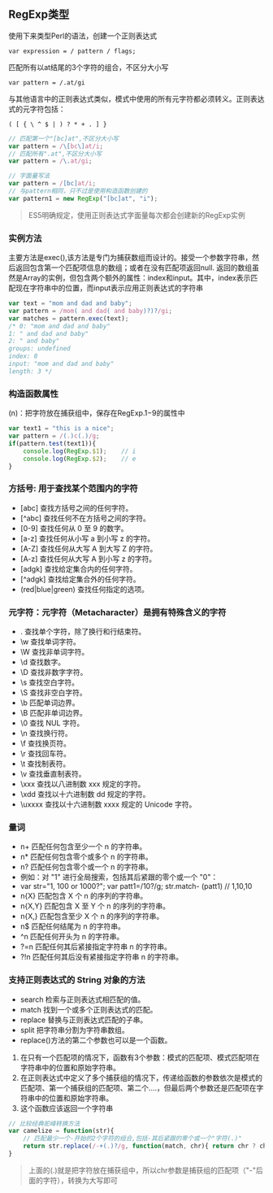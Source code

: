 ## RegExp类型
使用下来类型Perl的语法，创建一个正则表达式

`var expression = / pattern / flags;`

匹配所有以at结尾的3个字符的组合，不区分大小写

`var pattern = /.at/gi`

与其他语言中的正则表达式类似，模式中使用的所有元字符都必须转义。正则表达式的元字符包括：

`( [ { \ ^ $ | ) ? * + . ] }`
```js
// 匹配第一个"[bc]at",不区分大小写
var pattern = /\[bc\]at/i;
// 匹配所有".at",不区分大小写
var pattern = /\.at/gi;
```

```js
// 字面量写法
var pattern = /[bc]at/i;
// 与pattern相同，只不过是使用构造函数创建的
var pattern1 = new RegExp("[bc]at", "i");
```

> ES5明确规定，使用正则表达式字面量每次都会创建新的RegExp实例

### 实例方法
主要方法是exec(),该方法是专门为捕获数组而设计的。接受一个参数字符串，然后返回包含第一个匹配项信息的数组；或者在没有匹配项返回null.
返回的数组虽然是Array的实例，但包含两个额外的属性：index和input。其中，index表示匹配现在字符串中的位置，而input表示应用正则表达式的字符串

```js
var text = "mom and dad and baby";
var pattern = /mom( and dad( and baby)?)?/gi;
var matches = pattern.exec(text);
/* 0: "mom and dad and baby"
1: " and dad and baby"
2: " and baby"
groups: undefined
index: 0
input: "mom and dad and baby"
length: 3 */
```
### 构造函数属性
(n)：把字符放在捕获组中，保存在RegExp.$1-$9的属性中

```js
var text1 = "this is a nice";
var pattern = /(.)c(.)/g;
if(pattern.test(text1)){
    console.log(RegExp.$1);    // i
    console.log(RegExp.$2);    // e
}
```

### 方括号: 用于查找某个范围内的字符
- [abc]	查找方括号之间的任何字符。
- [^abc]	查找任何不在方括号之间的字符。
- [0-9]	查找任何从 0 至 9 的数字。
- [a-z]	查找任何从小写 a 到小写 z 的字符。
- [A-Z]	查找任何从大写 A 到大写 Z 的字符。
- [A-z]	查找任何从大写 A 到小写 z 的字符。
- [adgk]	查找给定集合内的任何字符。
- [^adgk]	查找给定集合外的任何字符。
- (red|blue|green)	查找任何指定的选项。

### 元字符：元字符（Metacharacter）是拥有特殊含义的字符
- .	查找单个字符，除了换行和行结束符。
- \w	查找单词字符。
- \W	查找非单词字符。
- \d	查找数字。
- \D	查找非数字字符。
- \s	查找空白字符。
- \S	查找非空白字符。
- \b	匹配单词边界。
- \B	匹配非单词边界。
- \0	查找 NUL 字符。
- \n	查找换行符。
- \f	查找换页符。
- \r	查找回车符。
- \t	查找制表符。
- \v	查找垂直制表符。
- \xxx	查找以八进制数 xxx 规定的字符。
- \xdd	查找以十六进制数 dd 规定的字符。
- \uxxxx	查找以十六进制数 xxxx 规定的 Unicode 字符。

### 量词
- n+	匹配任何包含至少一个 n 的字符串。
- n*	匹配任何包含零个或多个 n 的字符串。
- n?	匹配任何包含零个或一个 n 的字符串。
- 例如：对 "1" 进行全局搜索，包括其后紧跟的零个或一个 "0"：
- var str="1, 100 or 1000?"; var patt1=/10?/g; str.match- (patt1) // 1,10,10
- n{X}	匹配包含 X 个 n 的序列的字符串。
- n{X,Y}	匹配包含 X 至 Y 个 n 的序列的字符串。
- n{X,}	匹配包含至少 X 个 n 的序列的字符串。
- n$	匹配任何结尾为 n 的字符串。
- ^n	匹配任何开头为 n 的字符串。
- ?=n	匹配任何其后紧接指定字符串 n 的字符串。
- ?!n	匹配任何其后没有紧接指定字符串 n 的字符串。

### 支持正则表达式的 String 对象的方法
- search	检索与正则表达式相匹配的值。
- match	找到一个或多个正则表达式的匹配。
- replace	替换与正则表达式匹配的子串。
- split	把字符串分割为字符串数组。
- replace()方法的第二个参数也可以是一个函数。
1. 在只有一个匹配项的情况下，函数有3个参数：模式的匹配项、模式匹配项在字符串中的位置和原始字符串。
2. 在正则表达式中定义了多个捕获组的情况下，传递给函数的参数依次是模式的匹配项、第一个捕获组的匹配项、第二个....，但最后两个参数还是匹配项在字符串中的位置和原始字符串。
3. 这个函数应该返回一个字符串
```js
// 比较经典驼峰转换方法
var camelize = function(str){ 
    // 匹配最少一个-开始的2个字符的组合,包括-其后紧跟的零个或一个"字符(.)"
    return str.replace(/-+(.)?/g, function(match, chr){ return chr ? chr.toUpperCase() : '' });
}
```
> 上面的(.)就是把字符放在捕获组中，所以chr参数是捕获组的匹配项（"-"后面的字符），转换为大写即可